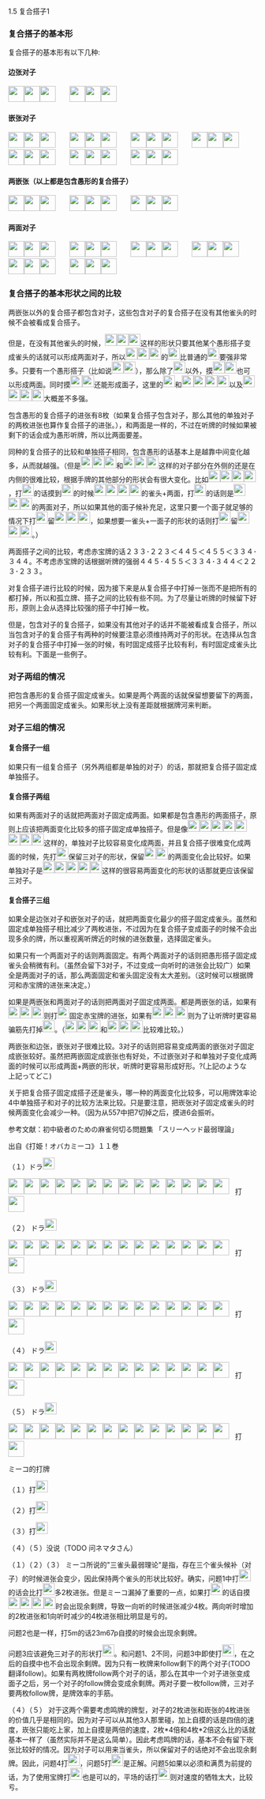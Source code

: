 #
1.5 复合搭子1

### 复合搭子的基本形
复合搭子的基本形有以下几种:

#### 边张对子

<img src='https://raw.githubusercontent.com/matsumatsu233/mahjong-pai-converter/master/sources/mj-tactics/1m.gif' height='32px'><img src='https://raw.githubusercontent.com/matsumatsu233/mahjong-pai-converter/master/sources/mj-tactics/1m.gif' height='32px'><img src='https://raw.githubusercontent.com/matsumatsu233/mahjong-pai-converter/master/sources/mj-tactics/2m.gif' height='32px'><span style='margin-right:24px'> </span><img src='https://raw.githubusercontent.com/matsumatsu233/mahjong-pai-converter/master/sources/mj-tactics/1m.gif' height='32px'><img src='https://raw.githubusercontent.com/matsumatsu233/mahjong-pai-converter/master/sources/mj-tactics/2m.gif' height='32px'><img src='https://raw.githubusercontent.com/matsumatsu233/mahjong-pai-converter/master/sources/mj-tactics/2m.gif' height='32px'>

#### 嵌张对子

<img src='https://raw.githubusercontent.com/matsumatsu233/mahjong-pai-converter/master/sources/mj-tactics/1m.gif' height='32px'><img src='https://raw.githubusercontent.com/matsumatsu233/mahjong-pai-converter/master/sources/mj-tactics/1m.gif' height='32px'><img src='https://raw.githubusercontent.com/matsumatsu233/mahjong-pai-converter/master/sources/mj-tactics/3m.gif' height='32px'><span style='margin-right:24px'> </span>
<img src='https://raw.githubusercontent.com/matsumatsu233/mahjong-pai-converter/master/sources/mj-tactics/1m.gif' height='32px'><img src='https://raw.githubusercontent.com/matsumatsu233/mahjong-pai-converter/master/sources/mj-tactics/3m.gif' height='32px'><img src='https://raw.githubusercontent.com/matsumatsu233/mahjong-pai-converter/master/sources/mj-tactics/3m.gif' height='32px'><span style='margin-right:24px'> </span>
<img src='https://raw.githubusercontent.com/matsumatsu233/mahjong-pai-converter/master/sources/mj-tactics/2m.gif' height='32px'><img src='https://raw.githubusercontent.com/matsumatsu233/mahjong-pai-converter/master/sources/mj-tactics/2m.gif' height='32px'><img src='https://raw.githubusercontent.com/matsumatsu233/mahjong-pai-converter/master/sources/mj-tactics/4m.gif' height='32px'><span style='margin-right:24px'> </span>
<img src='https://raw.githubusercontent.com/matsumatsu233/mahjong-pai-converter/master/sources/mj-tactics/2m.gif' height='32px'><img src='https://raw.githubusercontent.com/matsumatsu233/mahjong-pai-converter/master/sources/mj-tactics/4m.gif' height='32px'><img src='https://raw.githubusercontent.com/matsumatsu233/mahjong-pai-converter/master/sources/mj-tactics/4m.gif' height='32px'><span style='margin-right:24px'> </span><img src='https://raw.githubusercontent.com/matsumatsu233/mahjong-pai-converter/master/sources/mj-tactics/3m.gif' height='32px'><img src='https://raw.githubusercontent.com/matsumatsu233/mahjong-pai-converter/master/sources/mj-tactics/3m.gif' height='32px'><img src='https://raw.githubusercontent.com/matsumatsu233/mahjong-pai-converter/master/sources/mj-tactics/5m.gif' height='32px'><span style='margin-right:24px'> </span><img src='https://raw.githubusercontent.com/matsumatsu233/mahjong-pai-converter/master/sources/mj-tactics/3m.gif' height='32px'><img src='https://raw.githubusercontent.com/matsumatsu233/mahjong-pai-converter/master/sources/mj-tactics/5m.gif' height='32px'><img src='https://raw.githubusercontent.com/matsumatsu233/mahjong-pai-converter/master/sources/mj-tactics/5m.gif' height='32px'><span style='margin-right:24px'> </span><img src='https://raw.githubusercontent.com/matsumatsu233/mahjong-pai-converter/master/sources/mj-tactics/4m.gif' height='32px'><img src='https://raw.githubusercontent.com/matsumatsu233/mahjong-pai-converter/master/sources/mj-tactics/4m.gif' height='32px'><img src='https://raw.githubusercontent.com/matsumatsu233/mahjong-pai-converter/master/sources/mj-tactics/6m.gif' height='32px'>

#### 两嵌张（以上都是包含愚形的复合搭子）

<img src='https://raw.githubusercontent.com/matsumatsu233/mahjong-pai-converter/master/sources/mj-tactics/1m.gif' height='32px'><img src='https://raw.githubusercontent.com/matsumatsu233/mahjong-pai-converter/master/sources/mj-tactics/3m.gif' height='32px'><img src='https://raw.githubusercontent.com/matsumatsu233/mahjong-pai-converter/master/sources/mj-tactics/5m.gif' height='32px'><span style='margin-right:24px'> </span><img src='https://raw.githubusercontent.com/matsumatsu233/mahjong-pai-converter/master/sources/mj-tactics/2m.gif' height='32px'><img src='https://raw.githubusercontent.com/matsumatsu233/mahjong-pai-converter/master/sources/mj-tactics/4m.gif' height='32px'><img src='https://raw.githubusercontent.com/matsumatsu233/mahjong-pai-converter/master/sources/mj-tactics/6m.gif' height='32px'><span style='margin-right:24px'> </span><img src='https://raw.githubusercontent.com/matsumatsu233/mahjong-pai-converter/master/sources/mj-tactics/3m.gif' height='32px'><img src='https://raw.githubusercontent.com/matsumatsu233/mahjong-pai-converter/master/sources/mj-tactics/5m.gif' height='32px'><img src='https://raw.githubusercontent.com/matsumatsu233/mahjong-pai-converter/master/sources/mj-tactics/7m.gif' height='32px'>

#### 两面对子

<img src='https://raw.githubusercontent.com/matsumatsu233/mahjong-pai-converter/master/sources/mj-tactics/2m.gif' height='32px'><img src='https://raw.githubusercontent.com/matsumatsu233/mahjong-pai-converter/master/sources/mj-tactics/2m.gif' height='32px'><img src='https://raw.githubusercontent.com/matsumatsu233/mahjong-pai-converter/master/sources/mj-tactics/3m.gif' height='32px'><span style='margin-right:24px'> </span><img src='https://raw.githubusercontent.com/matsumatsu233/mahjong-pai-converter/master/sources/mj-tactics/2m.gif' height='32px'><img src='https://raw.githubusercontent.com/matsumatsu233/mahjong-pai-converter/master/sources/mj-tactics/3m.gif' height='32px'><img src='https://raw.githubusercontent.com/matsumatsu233/mahjong-pai-converter/master/sources/mj-tactics/3m.gif' height='32px'><span style='margin-right:24px'> </span><img src='https://raw.githubusercontent.com/matsumatsu233/mahjong-pai-converter/master/sources/mj-tactics/3m.gif' height='32px'><img src='https://raw.githubusercontent.com/matsumatsu233/mahjong-pai-converter/master/sources/mj-tactics/3m.gif' height='32px'><img src='https://raw.githubusercontent.com/matsumatsu233/mahjong-pai-converter/master/sources/mj-tactics/4m.gif' height='32px'><span style='margin-right:24px'> </span><img src='https://raw.githubusercontent.com/matsumatsu233/mahjong-pai-converter/master/sources/mj-tactics/3m.gif' height='32px'><img src='https://raw.githubusercontent.com/matsumatsu233/mahjong-pai-converter/master/sources/mj-tactics/4m.gif' height='32px'><img src='https://raw.githubusercontent.com/matsumatsu233/mahjong-pai-converter/master/sources/mj-tactics/4m.gif' height='32px'><span style='margin-right:24px'> </span><img src='https://raw.githubusercontent.com/matsumatsu233/mahjong-pai-converter/master/sources/mj-tactics/4m.gif' height='32px'><img src='https://raw.githubusercontent.com/matsumatsu233/mahjong-pai-converter/master/sources/mj-tactics/4m.gif' height='32px'><img src='https://raw.githubusercontent.com/matsumatsu233/mahjong-pai-converter/master/sources/mj-tactics/5m.gif' height='32px'><span style='margin-right:24px'> </span><img src='https://raw.githubusercontent.com/matsumatsu233/mahjong-pai-converter/master/sources/mj-tactics/4m.gif' height='32px'><img src='https://raw.githubusercontent.com/matsumatsu233/mahjong-pai-converter/master/sources/mj-tactics/5m.gif' height='32px'><img src='https://raw.githubusercontent.com/matsumatsu233/mahjong-pai-converter/master/sources/mj-tactics/5m.gif' height='32px'>

### 复合搭子的基本形状之间的比较

两嵌张以外的复合搭子都包含对子，这些包含对子的复合搭子在没有其他雀头的时候不会被看成复合搭子。

但是，在没有其他雀头的时候，<img src='https://raw.githubusercontent.com/matsumatsu233/mahjong-pai-converter/master/sources/mj-tactics/2m.gif' height='24px'><img src='https://raw.githubusercontent.com/matsumatsu233/mahjong-pai-converter/master/sources/mj-tactics/2m.gif' height='24px'><img src='https://raw.githubusercontent.com/matsumatsu233/mahjong-pai-converter/master/sources/mj-tactics/3m.gif' height='24px'>这样的形状只要其他某个愚形搭子变成雀头的话就可以形成两面对子，所以<img src='https://raw.githubusercontent.com/matsumatsu233/mahjong-pai-converter/master/sources/mj-tactics/2m.gif' height='24px'><img src='https://raw.githubusercontent.com/matsumatsu233/mahjong-pai-converter/master/sources/mj-tactics/2m.gif' height='24px'><img src='https://raw.githubusercontent.com/matsumatsu233/mahjong-pai-converter/master/sources/mj-tactics/3m.gif' height='24px'>的<img src='https://raw.githubusercontent.com/matsumatsu233/mahjong-pai-converter/master/sources/mj-tactics/3m.gif' height='24px'>比普通的<img src='https://raw.githubusercontent.com/matsumatsu233/mahjong-pai-converter/master/sources/mj-tactics/3m.gif' height='24px'>要强非常多。只要有一个愚形搭子（比如说<img src='https://raw.githubusercontent.com/matsumatsu233/mahjong-pai-converter/master/sources/mj-tactics/7p.gif' height='24px'><img src='https://raw.githubusercontent.com/matsumatsu233/mahjong-pai-converter/master/sources/mj-tactics/9p.gif' height='24px'>），那么除了<img src='https://raw.githubusercontent.com/matsumatsu233/mahjong-pai-converter/master/sources/mj-tactics/2m.gif' height='24px'>以外，摸<img src='https://raw.githubusercontent.com/matsumatsu233/mahjong-pai-converter/master/sources/mj-tactics/7p.gif' height='24px'><img src='https://raw.githubusercontent.com/matsumatsu233/mahjong-pai-converter/master/sources/mj-tactics/9p.gif' height='24px'>也可以形成两面。同时摸<img src='https://raw.githubusercontent.com/matsumatsu233/mahjong-pai-converter/master/sources/mj-tactics/1m.gif' height='24px'><img src='https://raw.githubusercontent.com/matsumatsu233/mahjong-pai-converter/master/sources/mj-tactics/4m.gif' height='24px'>还能形成面子，这里的<img src='https://raw.githubusercontent.com/matsumatsu233/mahjong-pai-converter/master/sources/mj-tactics/3m.gif' height='24px'>和<img src='https://raw.githubusercontent.com/matsumatsu233/mahjong-pai-converter/master/sources/mj-tactics/3s.gif' height='24px'><img src='https://raw.githubusercontent.com/matsumatsu233/mahjong-pai-converter/master/sources/mj-tactics/4s.gif' height='24px'><img src='https://raw.githubusercontent.com/matsumatsu233/mahjong-pai-converter/master/sources/mj-tactics/4s.gif' height='24px'><img src='https://raw.githubusercontent.com/matsumatsu233/mahjong-pai-converter/master/sources/mj-tactics/5s.gif' height='24px'>以及<img src='https://raw.githubusercontent.com/matsumatsu233/mahjong-pai-converter/master/sources/mj-tactics/3s.gif' height='24px'><img src='https://raw.githubusercontent.com/matsumatsu233/mahjong-pai-converter/master/sources/mj-tactics/4s.gif' height='24px'><img src='https://raw.githubusercontent.com/matsumatsu233/mahjong-pai-converter/master/sources/mj-tactics/5s.gif' height='24px'><img src='https://raw.githubusercontent.com/matsumatsu233/mahjong-pai-converter/master/sources/mj-tactics/6s.gif' height='24px'>大概差不多强。

包含愚形的复合搭子的进张有8枚（如果复合搭子包含对子，那么其他的单独对子的两枚进张也算作复合搭子的进张。），和两面是一样的，不过在听牌的时候如果被剩下的话会成为愚形听牌，所以比两面要差。

同种的复合搭子的比较和单独搭子相同，包含愚形的话基本上是越靠中间变化越多，从而就越强。（但是<img src='https://raw.githubusercontent.com/matsumatsu233/mahjong-pai-converter/master/sources/mj-tactics/2m.gif' height='24px'><img src='https://raw.githubusercontent.com/matsumatsu233/mahjong-pai-converter/master/sources/mj-tactics/2m.gif' height='24px'><img src='https://raw.githubusercontent.com/matsumatsu233/mahjong-pai-converter/master/sources/mj-tactics/4m.gif' height='24px'>和<img src='https://raw.githubusercontent.com/matsumatsu233/mahjong-pai-converter/master/sources/mj-tactics/2m.gif' height='24px'><img src='https://raw.githubusercontent.com/matsumatsu233/mahjong-pai-converter/master/sources/mj-tactics/4m.gif' height='24px'><img src='https://raw.githubusercontent.com/matsumatsu233/mahjong-pai-converter/master/sources/mj-tactics/4m.gif' height='24px'>这样的对子部分在外侧的还是在内侧的很难比较，根据手牌的其他部分的形状会有很大变化。比如<img src='https://raw.githubusercontent.com/matsumatsu233/mahjong-pai-converter/master/sources/mj-tactics/2m.gif' height='24px'><img src='https://raw.githubusercontent.com/matsumatsu233/mahjong-pai-converter/master/sources/mj-tactics/2m.gif' height='24px'><img src='https://raw.githubusercontent.com/matsumatsu233/mahjong-pai-converter/master/sources/mj-tactics/4m.gif' height='24px'><img src='https://raw.githubusercontent.com/matsumatsu233/mahjong-pai-converter/master/sources/mj-tactics/4m.gif' height='24px'>，打<img src='https://raw.githubusercontent.com/matsumatsu233/mahjong-pai-converter/master/sources/mj-tactics/2m.gif' height='24px'>的话摸到<img src='https://raw.githubusercontent.com/matsumatsu233/mahjong-pai-converter/master/sources/mj-tactics/5m.gif' height='24px'>的时候<img src='https://raw.githubusercontent.com/matsumatsu233/mahjong-pai-converter/master/sources/mj-tactics/2m.gif' height='24px'><img src='https://raw.githubusercontent.com/matsumatsu233/mahjong-pai-converter/master/sources/mj-tactics/2m.gif' height='24px'><img src='https://raw.githubusercontent.com/matsumatsu233/mahjong-pai-converter/master/sources/mj-tactics/4m.gif' height='24px'><img src='https://raw.githubusercontent.com/matsumatsu233/mahjong-pai-converter/master/sources/mj-tactics/5m.gif' height='24px'>的雀头+两面，打<img src='https://raw.githubusercontent.com/matsumatsu233/mahjong-pai-converter/master/sources/mj-tactics/2m.gif' height='24px'>的话则是<img src='https://raw.githubusercontent.com/matsumatsu233/mahjong-pai-converter/master/sources/mj-tactics/4m.gif' height='24px'><img src='https://raw.githubusercontent.com/matsumatsu233/mahjong-pai-converter/master/sources/mj-tactics/4m.gif' height='24px'><img src='https://raw.githubusercontent.com/matsumatsu233/mahjong-pai-converter/master/sources/mj-tactics/5m.gif' height='24px'>的两面对子，所以如果其他的面子候补充足，这里只要一个面子就足够的情况下打<img src='https://raw.githubusercontent.com/matsumatsu233/mahjong-pai-converter/master/sources/mj-tactics/2m.gif' height='24px'>留<img src='https://raw.githubusercontent.com/matsumatsu233/mahjong-pai-converter/master/sources/mj-tactics/2m.gif' height='24px'><img src='https://raw.githubusercontent.com/matsumatsu233/mahjong-pai-converter/master/sources/mj-tactics/4m.gif' height='24px'><img src='https://raw.githubusercontent.com/matsumatsu233/mahjong-pai-converter/master/sources/mj-tactics/4m.gif' height='24px'>，如果想要一雀头+一面子的形状的话则打<img src='https://raw.githubusercontent.com/matsumatsu233/mahjong-pai-converter/master/sources/mj-tactics/4m.gif' height='24px'>留<img src='https://raw.githubusercontent.com/matsumatsu233/mahjong-pai-converter/master/sources/mj-tactics/2m.gif' height='24px'><img src='https://raw.githubusercontent.com/matsumatsu233/mahjong-pai-converter/master/sources/mj-tactics/2m.gif' height='24px'><img src='https://raw.githubusercontent.com/matsumatsu233/mahjong-pai-converter/master/sources/mj-tactics/4m.gif' height='24px'>。）

两面搭子之间的比较，考虑赤宝牌的话２３３･２２３＜４４５＜４５５＜３３４･３４４。不考虑赤宝牌的话根据听牌的强弱４４５･４５５＜３３４･３４４＜２２３･２３３。

对复合搭子进行比较的时候，因为接下来是从复合搭子中打掉一张而不是把所有的都打掉，所以和孤立牌、搭子之间的比较有些不同。为了尽量让听牌的时候留下好形，原则上会从选择比较强的搭子中打掉一枚。

但是，包含对子的复合搭子，如果没有其他对子的话并不能被看成复合搭子，所以当包含对子的复合搭子有两种的时候要注意必须维持两对子的形状。在选择从包含对子的复合搭子中打掉一张的时候，有时固定成搭子比较有利，有时固定成雀头比较有利。下面是一些例子。

### 对子两组的情况
把包含愚形的复合搭子固定成雀头。如果是两个两面的话就保留想要留下的两面，把另一个两面固定成雀头。如果形状上没有差距就根据牌河来判断。

### 对子三组的情况
#### 复合搭子一组
如果只有一组复合搭子（另外两组都是单独的对子）的话，那就把复合搭子固定成单独搭子。

#### 复合搭子两组
如果有两面对子的话就把两面对子固定成两面。如果都是包含愚形的两面搭子，原则上应该把两面变化比较多的搭子固定成单独搭子。但是像<img src='https://raw.githubusercontent.com/matsumatsu233/mahjong-pai-converter/master/sources/mj-tactics/1m.gif' height='24px'><img src='https://raw.githubusercontent.com/matsumatsu233/mahjong-pai-converter/master/sources/mj-tactics/1m.gif' height='24px'><img src='https://raw.githubusercontent.com/matsumatsu233/mahjong-pai-converter/master/sources/mj-tactics/2m.gif' height='24px'><img src='https://raw.githubusercontent.com/matsumatsu233/mahjong-pai-converter/master/sources/mj-tactics/6p.gif' height='24px'><img src='https://raw.githubusercontent.com/matsumatsu233/mahjong-pai-converter/master/sources/mj-tactics/6p.gif' height='24px'><img src='https://raw.githubusercontent.com/matsumatsu233/mahjong-pai-converter/master/sources/mj-tactics/7s.gif' height='24px'><img src='https://raw.githubusercontent.com/matsumatsu233/mahjong-pai-converter/master/sources/mj-tactics/7s.gif' height='24px'><img src='https://raw.githubusercontent.com/matsumatsu233/mahjong-pai-converter/master/sources/mj-tactics/9s.gif' height='24px'>这样的，单独对子比较容易变化成两面，并且复合搭子很难变化成两面的时候，先打<img src='https://raw.githubusercontent.com/matsumatsu233/mahjong-pai-converter/master/sources/mj-tactics/2m.gif' height='24px'>保留三对子的形状，保留<img src='https://raw.githubusercontent.com/matsumatsu233/mahjong-pai-converter/master/sources/mj-tactics/5p.gif' height='24px'><img src='https://raw.githubusercontent.com/matsumatsu233/mahjong-pai-converter/master/sources/mj-tactics/7p.gif' height='24px'>的两面变化会比较好。如果单独对子是<img src='https://raw.githubusercontent.com/matsumatsu233/mahjong-pai-converter/master/sources/mj-tactics/3p.gif' height='24px'><img src='https://raw.githubusercontent.com/matsumatsu233/mahjong-pai-converter/master/sources/mj-tactics/3p.gif' height='24px'><img src='https://raw.githubusercontent.com/matsumatsu233/mahjong-pai-converter/master/sources/mj-tactics/4p.gif' height='24px'><img src='https://raw.githubusercontent.com/matsumatsu233/mahjong-pai-converter/master/sources/mj-tactics/5p.gif' height='24px'><img src='https://raw.githubusercontent.com/matsumatsu233/mahjong-pai-converter/master/sources/mj-tactics/6p.gif' height='24px'>这样的很容易两面变化的形状的话那就更应该保留三对子。

#### 复合搭子三组
如果全是边张对子和嵌张对子的话，就把两面变化最少的搭子固定成雀头。虽然和固定成单独搭子相比减少了两枚进张，不过因为在复合搭子变成面子的时候不会出现多余的牌，所以重视离听牌近的时候的进张数量，选择固定雀头。

如果只有一个两面对子的话则两面固定。有两个两面对子的话则把愚形搭子固定成雀头会稍微有利。（虽然会留下3对子，不过变成一向听时的进张会比较广）如果全是两面对子的话，那么两面固定和雀头固定没有太大差别。（这时候可以根据牌河和赤宝牌的进张来决定。）

如果是两嵌张和两面对子的话则把两面对子固定成两面。都是两嵌张的话，如果有<img src='https://raw.githubusercontent.com/matsumatsu233/mahjong-pai-converter/master/sources/mj-tactics/2m.gif' height='24px'><img src='https://raw.githubusercontent.com/matsumatsu233/mahjong-pai-converter/master/sources/mj-tactics/4m.gif' height='24px'><img src='https://raw.githubusercontent.com/matsumatsu233/mahjong-pai-converter/master/sources/mj-tactics/6m.gif' height='24px'>则打<img src='https://raw.githubusercontent.com/matsumatsu233/mahjong-pai-converter/master/sources/mj-tactics/2m.gif' height='24px'>固定赤宝牌的进张，如果有<img src='https://raw.githubusercontent.com/matsumatsu233/mahjong-pai-converter/master/sources/mj-tactics/1p.gif' height='24px'><img src='https://raw.githubusercontent.com/matsumatsu233/mahjong-pai-converter/master/sources/mj-tactics/3p.gif' height='24px'><img src='https://raw.githubusercontent.com/matsumatsu233/mahjong-pai-converter/master/sources/mj-tactics/5p.gif' height='24px'>则为了让听牌时更容易骗筋先打掉<img src='https://raw.githubusercontent.com/matsumatsu233/mahjong-pai-converter/master/sources/mj-tactics/5p.gif' height='24px'>。（<img src='https://raw.githubusercontent.com/matsumatsu233/mahjong-pai-converter/master/sources/mj-tactics/2m.gif' height='24px'><img src='https://raw.githubusercontent.com/matsumatsu233/mahjong-pai-converter/master/sources/mj-tactics/4m.gif' height='24px'><img src='https://raw.githubusercontent.com/matsumatsu233/mahjong-pai-converter/master/sources/mj-tactics/6m.gif' height='24px'>和<img src='https://raw.githubusercontent.com/matsumatsu233/mahjong-pai-converter/master/sources/mj-tactics/1p.gif' height='24px'><img src='https://raw.githubusercontent.com/matsumatsu233/mahjong-pai-converter/master/sources/mj-tactics/3p.gif' height='24px'><img src='https://raw.githubusercontent.com/matsumatsu233/mahjong-pai-converter/master/sources/mj-tactics/5p.gif' height='24px'>比较难比较。）

两嵌张和边张，嵌张对子很难比较。3对子的话则把容易变成两面的嵌张对子固定成嵌张较好。虽然把两嵌固定成嵌张也有好处，不过嵌张对子和单独对子变化成两面的时候可以形成两面+两嵌的形状，听牌时更容易形成好形。?(上記のような　上記ってどこ)

关于把复合搭子固定成搭子还是雀头，哪一种的两面变化比较多，可以用牌效率论4中单独搭子和对子的比较方法来比较。只是要注意，把崁张对子固定成雀头的时候两面变化会减少一种。（因为从557中把7切掉之后，摸进6会振听。

参考文献：初中級者のための麻雀何切る問題集 「スリーヘッド最弱理論」

出自《打姫！オバカミーコ》１１巻

（１）ドラ<img src='https://raw.githubusercontent.com/matsumatsu233/mahjong-pai-converter/master/sources/mj-tactics/9m.gif' height='24px'>

<img src='https://raw.githubusercontent.com/matsumatsu233/mahjong-pai-converter/master/sources/mj-tactics/1m.gif' height='32px'><img src='https://raw.githubusercontent.com/matsumatsu233/mahjong-pai-converter/master/sources/mj-tactics/2m.gif' height='32px'><img src='https://raw.githubusercontent.com/matsumatsu233/mahjong-pai-converter/master/sources/mj-tactics/3m.gif' height='32px'><img src='https://raw.githubusercontent.com/matsumatsu233/mahjong-pai-converter/master/sources/mj-tactics/7m.gif' height='32px'><img src='https://raw.githubusercontent.com/matsumatsu233/mahjong-pai-converter/master/sources/mj-tactics/8m.gif' height='32px'><img src='https://raw.githubusercontent.com/matsumatsu233/mahjong-pai-converter/master/sources/mj-tactics/3p.gif' height='32px'><img src='https://raw.githubusercontent.com/matsumatsu233/mahjong-pai-converter/master/sources/mj-tactics/5p.gif' height='32px'><img src='https://raw.githubusercontent.com/matsumatsu233/mahjong-pai-converter/master/sources/mj-tactics/5p.gif' height='32px'><img src='https://raw.githubusercontent.com/matsumatsu233/mahjong-pai-converter/master/sources/mj-tactics/1s.gif' height='32px'><img src='https://raw.githubusercontent.com/matsumatsu233/mahjong-pai-converter/master/sources/mj-tactics/2s.gif' height='32px'><img src='https://raw.githubusercontent.com/matsumatsu233/mahjong-pai-converter/master/sources/mj-tactics/2s.gif' height='32px'><img src='https://raw.githubusercontent.com/matsumatsu233/mahjong-pai-converter/master/sources/mj-tactics/6s.gif' height='32px'><img src='https://raw.githubusercontent.com/matsumatsu233/mahjong-pai-converter/master/sources/mj-tactics/8s.gif' height='32px'><img src='https://raw.githubusercontent.com/matsumatsu233/mahjong-pai-converter/master/sources/mj-tactics/8s.gif' height='32px'><span style='margin-right:8px'> </span> 打<img src='https://raw.githubusercontent.com/matsumatsu233/mahjong-pai-converter/master/sources/mj-tactics/1s.gif' height='32px'>

（２） ドラ<img src='https://raw.githubusercontent.com/matsumatsu233/mahjong-pai-converter/master/sources/mj-tactics/4p.gif' height='24px'>

<img src='https://raw.githubusercontent.com/matsumatsu233/mahjong-pai-converter/master/sources/mj-tactics/1m.gif' height='32px'><img src='https://raw.githubusercontent.com/matsumatsu233/mahjong-pai-converter/master/sources/mj-tactics/2m.gif' height='32px'><img src='https://raw.githubusercontent.com/matsumatsu233/mahjong-pai-converter/master/sources/mj-tactics/2m.gif' height='32px'><img src='https://raw.githubusercontent.com/matsumatsu233/mahjong-pai-converter/master/sources/mj-tactics/5m.gif' height='32px'><img src='https://raw.githubusercontent.com/matsumatsu233/mahjong-pai-converter/master/sources/mj-tactics/5m.gif' height='32px'><img src='https://raw.githubusercontent.com/matsumatsu233/mahjong-pai-converter/master/sources/mj-tactics/7m.gif' height='32px'><img src='https://raw.githubusercontent.com/matsumatsu233/mahjong-pai-converter/master/sources/mj-tactics/2p.gif' height='32px'><img src='https://raw.githubusercontent.com/matsumatsu233/mahjong-pai-converter/master/sources/mj-tactics/3p.gif' height='32px'><img src='https://raw.githubusercontent.com/matsumatsu233/mahjong-pai-converter/master/sources/mj-tactics/6p.gif' height='32px'><img src='https://raw.githubusercontent.com/matsumatsu233/mahjong-pai-converter/master/sources/mj-tactics/6p.gif' height='32px'><img src='https://raw.githubusercontent.com/matsumatsu233/mahjong-pai-converter/master/sources/mj-tactics/8p.gif' height='32px'><img src='https://raw.githubusercontent.com/matsumatsu233/mahjong-pai-converter/master/sources/mj-tactics/7s.gif' height='32px'><img src='https://raw.githubusercontent.com/matsumatsu233/mahjong-pai-converter/master/sources/mj-tactics/8s.gif' height='32px'><img src='https://raw.githubusercontent.com/matsumatsu233/mahjong-pai-converter/master/sources/mj-tactics/9s.gif' height='32px'><span style='margin-right:8px'> </span>打<img src='https://raw.githubusercontent.com/matsumatsu233/mahjong-pai-converter/master/sources/mj-tactics/1m.gif' height='32px'>

（３） ドラ<img src='https://raw.githubusercontent.com/matsumatsu233/mahjong-pai-converter/master/sources/mj-tactics/4z.gif' height='24px'>

<img src='https://raw.githubusercontent.com/matsumatsu233/mahjong-pai-converter/master/sources/mj-tactics/4m.gif' height='32px'><img src='https://raw.githubusercontent.com/matsumatsu233/mahjong-pai-converter/master/sources/mj-tactics/4m.gif' height='32px'><img src='https://raw.githubusercontent.com/matsumatsu233/mahjong-pai-converter/master/sources/mj-tactics/6m.gif' height='32px'><img src='https://raw.githubusercontent.com/matsumatsu233/mahjong-pai-converter/master/sources/mj-tactics/2p.gif' height='32px'><img src='https://raw.githubusercontent.com/matsumatsu233/mahjong-pai-converter/master/sources/mj-tactics/2p.gif' height='32px'><img src='https://raw.githubusercontent.com/matsumatsu233/mahjong-pai-converter/master/sources/mj-tactics/4p.gif' height='32px'><img src='https://raw.githubusercontent.com/matsumatsu233/mahjong-pai-converter/master/sources/mj-tactics/1s.gif' height='32px'><img src='https://raw.githubusercontent.com/matsumatsu233/mahjong-pai-converter/master/sources/mj-tactics/3s.gif' height='32px'><img src='https://raw.githubusercontent.com/matsumatsu233/mahjong-pai-converter/master/sources/mj-tactics/5s.gif' height='32px'><img src='https://raw.githubusercontent.com/matsumatsu233/mahjong-pai-converter/master/sources/mj-tactics/7s.gif' height='32px'><img src='https://raw.githubusercontent.com/matsumatsu233/mahjong-pai-converter/master/sources/mj-tactics/8s.gif' height='32px'><img src='https://raw.githubusercontent.com/matsumatsu233/mahjong-pai-converter/master/sources/mj-tactics/9s.gif' height='32px'><img src='https://raw.githubusercontent.com/matsumatsu233/mahjong-pai-converter/master/sources/mj-tactics/4z.gif' height='32px'><img src='https://raw.githubusercontent.com/matsumatsu233/mahjong-pai-converter/master/sources/mj-tactics/4z.gif' height='32px'><span style='margin-right:8px'> </span>打<img src='https://raw.githubusercontent.com/matsumatsu233/mahjong-pai-converter/master/sources/mj-tactics/4m.gif' height='32px'>

（４） ドラ<img src='https://raw.githubusercontent.com/matsumatsu233/mahjong-pai-converter/master/sources/mj-tactics/7z.gif' height='24px'>

<img src='https://raw.githubusercontent.com/matsumatsu233/mahjong-pai-converter/master/sources/mj-tactics/2m.gif' height='32px'><img src='https://raw.githubusercontent.com/matsumatsu233/mahjong-pai-converter/master/sources/mj-tactics/4m.gif' height='32px'><img src='https://raw.githubusercontent.com/matsumatsu233/mahjong-pai-converter/master/sources/mj-tactics/4m.gif' height='32px'><img src='https://raw.githubusercontent.com/matsumatsu233/mahjong-pai-converter/master/sources/mj-tactics/7m.gif' height='32px'><img src='https://raw.githubusercontent.com/matsumatsu233/mahjong-pai-converter/master/sources/mj-tactics/8m.gif' height='32px'><img src='https://raw.githubusercontent.com/matsumatsu233/mahjong-pai-converter/master/sources/mj-tactics/9m.gif' height='32px'><img src='https://raw.githubusercontent.com/matsumatsu233/mahjong-pai-converter/master/sources/mj-tactics/1p.gif' height='32px'><img src='https://raw.githubusercontent.com/matsumatsu233/mahjong-pai-converter/master/sources/mj-tactics/1p.gif' height='32px'><img src='https://raw.githubusercontent.com/matsumatsu233/mahjong-pai-converter/master/sources/mj-tactics/3p.gif' height='32px'><img src='https://raw.githubusercontent.com/matsumatsu233/mahjong-pai-converter/master/sources/mj-tactics/5p.gif' height='32px'><img src='https://raw.githubusercontent.com/matsumatsu233/mahjong-pai-converter/master/sources/mj-tactics/4s.gif' height='32px'><img src='https://raw.githubusercontent.com/matsumatsu233/mahjong-pai-converter/master/sources/mj-tactics/5s.gif' height='32px'><img src='https://raw.githubusercontent.com/matsumatsu233/mahjong-pai-converter/master/sources/mj-tactics/7z.gif' height='32px'><img src='https://raw.githubusercontent.com/matsumatsu233/mahjong-pai-converter/master/sources/mj-tactics/7z.gif' height='32px'><span style='margin-right:8px'> </span>打<img src='https://raw.githubusercontent.com/matsumatsu233/mahjong-pai-converter/master/sources/mj-tactics/5p.gif' height='32px'>

（５） ドラ<img src='https://raw.githubusercontent.com/matsumatsu233/mahjong-pai-converter/master/sources/mj-tactics/2p.gif' height='24px'>

<img src='https://raw.githubusercontent.com/matsumatsu233/mahjong-pai-converter/master/sources/mj-tactics/3m.gif' height='32px'><img src='https://raw.githubusercontent.com/matsumatsu233/mahjong-pai-converter/master/sources/mj-tactics/4m.gif' height='32px'><img src='https://raw.githubusercontent.com/matsumatsu233/mahjong-pai-converter/master/sources/mj-tactics/6m.gif' height='32px'><img src='https://raw.githubusercontent.com/matsumatsu233/mahjong-pai-converter/master/sources/mj-tactics/8m.gif' height='32px'><img src='https://raw.githubusercontent.com/matsumatsu233/mahjong-pai-converter/master/sources/mj-tactics/8m.gif' height='32px'><img src='https://raw.githubusercontent.com/matsumatsu233/mahjong-pai-converter/master/sources/mj-tactics/2p.gif' height='32px'><img src='https://raw.githubusercontent.com/matsumatsu233/mahjong-pai-converter/master/sources/mj-tactics/4p.gif' height='32px'><img src='https://raw.githubusercontent.com/matsumatsu233/mahjong-pai-converter/master/sources/mj-tactics/4p.gif' height='32px'><img src='https://raw.githubusercontent.com/matsumatsu233/mahjong-pai-converter/master/sources/mj-tactics/5p.gif' height='32px'><img src='https://raw.githubusercontent.com/matsumatsu233/mahjong-pai-converter/master/sources/mj-tactics/6p.gif' height='32px'><img src='https://raw.githubusercontent.com/matsumatsu233/mahjong-pai-converter/master/sources/mj-tactics/7p.gif' height='32px'><img src='https://raw.githubusercontent.com/matsumatsu233/mahjong-pai-converter/master/sources/mj-tactics/3s.gif' height='32px'><img src='https://raw.githubusercontent.com/matsumatsu233/mahjong-pai-converter/master/sources/mj-tactics/5s.gif' height='32px'><img src='https://raw.githubusercontent.com/matsumatsu233/mahjong-pai-converter/master/sources/mj-tactics/5s.gif' height='32px'><span style='margin-right:8px'> </span>打<img src='https://raw.githubusercontent.com/matsumatsu233/mahjong-pai-converter/master/sources/mj-tactics/6m.gif' height='32px'>

ミーコ的打牌

（１）打<img src='https://raw.githubusercontent.com/matsumatsu233/mahjong-pai-converter/master/sources/mj-tactics/5p.gif' height='24px'>

（２）打<img src='https://raw.githubusercontent.com/matsumatsu233/mahjong-pai-converter/master/sources/mj-tactics/5m.gif' height='24px'>

（３）打<img src='https://raw.githubusercontent.com/matsumatsu233/mahjong-pai-converter/master/sources/mj-tactics/4m.gif' height='24px'>

（４）（５）没说（TODO 问ネマタさん）


（１）（２）（３）
ミーコ所说的"三雀头最弱理论"是指，存在三个雀头候补（对子）的时候进张会变少，因此保持两个雀头的形状比较好。确实，问题1中打<img src='https://raw.githubusercontent.com/matsumatsu233/mahjong-pai-converter/master/sources/mj-tactics/5p.gif' height='24px'>的话会比打<img src='https://raw.githubusercontent.com/matsumatsu233/mahjong-pai-converter/master/sources/mj-tactics/1s.gif' height='24px'>多2枚进张。但是ミーコ漏掉了重要的一点，如果打<img src='https://raw.githubusercontent.com/matsumatsu233/mahjong-pai-converter/master/sources/mj-tactics/5p.gif' height='24px'>的话自摸<img src='https://raw.githubusercontent.com/matsumatsu233/mahjong-pai-converter/master/sources/mj-tactics/2s.gif' height='24px'><img src='https://raw.githubusercontent.com/matsumatsu233/mahjong-pai-converter/master/sources/mj-tactics/3s.gif' height='24px'><img src='https://raw.githubusercontent.com/matsumatsu233/mahjong-pai-converter/master/sources/mj-tactics/7s.gif' height='24px'><img src='https://raw.githubusercontent.com/matsumatsu233/mahjong-pai-converter/master/sources/mj-tactics/8s.gif' height='24px'>时会出现余剩牌，导致一向听的时候进张减少4枚。两向听时增加的2枚进张和1向听时减少的4枚进张相比明显是亏的。

问题2也是一样，打5m的话23m67p自摸的时候会出现余剩牌。

问题3应该避免三对子的形状打<img src='https://raw.githubusercontent.com/matsumatsu233/mahjong-pai-converter/master/sources/mj-tactics/4m.gif' height='24px'>。和问题1、2不同，问题3中即使打<img src='https://raw.githubusercontent.com/matsumatsu233/mahjong-pai-converter/master/sources/mj-tactics/4m.gif' height='24px'>，在之后的自摸中也不会出现余剩牌。因为只有一枚牌来follow剩下的两个对子(TODO 翻译follow)。如果有两枚牌follow两个对子的话，那么在其中一个对子进张变成面子之后，另一个对子的follow牌会变成余剩牌。两对子要一枚follow牌，三对子要两枚follow牌，是牌效率的手筋。

（４）（５）
对于这两个需要考虑鸣牌的牌型，对子的2枚进张和崁张的4枚进张的价值几乎是相同的。因为对子可以从其他3人那里碰，加上自摸的话是四倍的速度，崁张只能吃上家，加上自摸是两倍的速度，2枚\*4倍和4枚\*2倍这么比的话就基本一样了（虽然实际并不是这么简单）。因此考虑鸣牌的话，基本不会有留下崁张比较好的情况。因为对子可以用来当雀头，所以保留对子的话绝对不会出现余剩牌。因此，问题4打<img src='https://raw.githubusercontent.com/matsumatsu233/mahjong-pai-converter/master/sources/mj-tactics/5p.gif' height='24px'>，问题5打<img src='https://raw.githubusercontent.com/matsumatsu233/mahjong-pai-converter/master/sources/mj-tactics/6m.gif' height='24px'>是正解。问题5如果以必须和满贯为前提的话，为了使用宝牌打<img src='https://raw.githubusercontent.com/matsumatsu233/mahjong-pai-converter/master/sources/mj-tactics/7p.gif' height='24px'>也是可以的，平场的话打<img src='https://raw.githubusercontent.com/matsumatsu233/mahjong-pai-converter/master/sources/mj-tactics/7p.gif' height='24px'>则对速度的牺牲太大，比较亏。